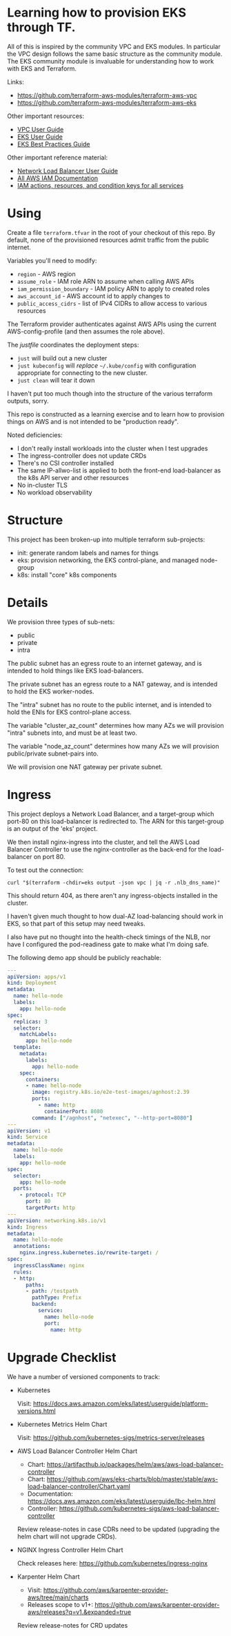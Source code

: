 
# Learning how to provision EKS through TF.

All of this is inspired by the community VPC and EKS modules. In
particular the VPC design follows the same basic structure as
the community module. The EKS community module is invaluable
for understanding how to work with EKS and Terraform.

Links:
* https://github.com/terraform-aws-modules/terraform-aws-vpc
* https://github.com/terraform-aws-modules/terraform-aws-eks

Other important resources:
* [VPC User Guide](https://docs.aws.amazon.com/vpc/latest/userguide/index.html)
* [EKS User Guide](https://docs.aws.amazon.com/eks/latest/userguide/index.html)
* [EKS Best Practices Guide](https://aws.github.io/aws-eks-best-practices/)

Other important reference material:
* [Network Load Balancer User Guide](https://docs.aws.amazon.com/elasticloadbalancing/latest/network/index.html)
* [All AWS IAM Documentation](https://docs.aws.amazon.com/iam/)
* [IAM actions, resources, and condition keys for all services](https://docs.aws.amazon.com/service-authorization/latest/reference/reference_policies_actions-resources-contextkeys.html)

# Using

Create a file `terraform.tfvar` in the root of your checkout
of this repo. By default, none of the provisioned resources
admit traffic from the public internet.

Variables you'll need to modify:

* `region` - AWS region
* `assume_role` - IAM role ARN to assume when calling AWS APIs
* `iam_permission_boundary` - IAM policy ARN to apply to created roles
* `aws_account_id` - AWS account id to apply changes to
* `public_access_cidrs` - list of IPv4 CIDRs to allow access to various resources

The Terraform provider authenticates against AWS APIs using the
current AWS-config-profile (and then assumes the role above).

The *justfile* coordinates the deployment steps:

* `just` will build out a new cluster
* `just kubeconfig` will *replace* `~/.kube/config` with
  configuration appropriate for connecting to the new
  cluster.
* `just clean` will tear it down

I haven't put too much though into the structure of the
various terraform outputs, sorry.

This repo is constructed as a learning exercise and to learn how
to provision things on AWS and is not intended to be "production
ready".

Noted deficiencies:

* I don't really install workloads into the cluster when I test
  upgrades
* The ingress-controller does not update CRDs
* There's no CSI controller installed
* The same IP-allwo-list is applied to both the front-end
  load-balancer as the k8s API server and other resources
* No in-cluster TLS
* No workload observability

# Structure

This project has been broken-up into multiple terraform
sub-projects:

- init: generate random labels and names for things
- eks: provision networking, the EKS control-plane, and managed node-group
- k8s: install "core" k8s components

# Details

We provision three types of sub-nets:

- public
- private
- intra

The public subnet has an egress route to an internet gateway, and
is intended to hold things like EKS load-balancers.

The private subnet has an egress route to a NAT gateway, and is
intended to hold the EKS worker-nodes.

The "intra" subnet has no route to the public internet, and is
intended to hold the ENIs for EKS control-plane access.

The variable "cluster_az_count" determines how many AZs we will
provision "intra" subnets into, and must be at least two.

The variable "node_az_count" determines how many AZs we will
provision public/private subnet-pairs into.

We will provision one NAT gateway per private subnet.

# Ingress

This project deploys a Network Load Balancer, and a target-group
which port-80 on this load-balancer is redirected to. The ARN for
this target-group is an output of the 'eks' project.

We then install nginx-ingress into the cluster, and tell the AWS
Load Balancer Controller to use the nginx-controller as the back-end
for the load-balancer on port 80.

To test out the connection:

```
curl "$(terraform -chdir=eks output -json vpc | jq -r .nlb_dns_name)"
```

This should return 404, as there aren't any ingress-objects installed
in the cluster.

I haven't given much thought to how dual-AZ load-balancing should
work in EKS, so that part of this setup may need tweaks.

I also have put no thought into the health-check timings of the NLB,
nor have I configured the pod-readiness gate to make what I'm doing
safe.

The following demo app should be publicly reachable:

```yaml
---
apiVersion: apps/v1
kind: Deployment
metadata:
  name: hello-node
  labels:
    app: hello-node
spec:
  replicas: 3
  selector:
    matchLabels:
      app: hello-node
  template:
    metadata:
      labels:
        app: hello-node
    spec:
      containers:
      - name: hello-node
        image: registry.k8s.io/e2e-test-images/agnhost:2.39
        ports:
          - name: http
            containerPort: 8080
        command: ["/agnhost", "netexec", "--http-port=8080"]
---
apiVersion: v1
kind: Service
metadata:
  name: hello-node
  labels:
    app: hello-node
spec:
  selector:
    app: hello-node
  ports:
    - protocol: TCP
      port: 80
      targetPort: http
---
apiVersion: networking.k8s.io/v1
kind: Ingress
metadata:
  name: hello-node
  annotations:
    nginx.ingress.kubernetes.io/rewrite-target: /
spec:
  ingressClassName: nginx
  rules:
  - http:
      paths:
      - path: /testpath
        pathType: Prefix
        backend:
          service:
            name: hello-node
            port:
              name: http
```

# Upgrade Checklist

We have a number of versioned components to track:

+ Kubernetes

  Visit: https://docs.aws.amazon.com/eks/latest/userguide/platform-versions.html

+ Kubernetes Metrics Helm Chart

  Visit: https://github.com/kubernetes-sigs/metrics-server/releases

+ AWS Load Balancer Controller Helm Chart

  + Chart: https://artifacthub.io/packages/helm/aws/aws-load-balancer-controller
  + Chart: https://github.com/aws/eks-charts/blob/master/stable/aws-load-balancer-controller/Chart.yaml
  + Documentation: https://docs.aws.amazon.com/eks/latest/userguide/lbc-helm.html
  + Controller: https://github.com/kubernetes-sigs/aws-load-balancer-controller

  Review release-notes in case CDRs need to be updated (upgrading the helm chart
  will not upgrade CRDs).

+ NGINX Ingress Controller Helm Chart

  Check releases here: https://github.com/kubernetes/ingress-nginx

+ Karpenter Helm Chart

  + Visit: https://github.com/aws/karpenter-provider-aws/tree/main/charts
  + Releases scope to v1+: https://github.com/aws/karpenter-provider-aws/releases?q=v1.&expanded=true

  Review release-notes for CRD updates
